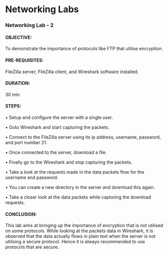 
# Networking Labs

### Networking Lab - 2 

#### OBJECTIVE: 
To demonstrate the importance of protocols like FTP that utilise encryption.

#### PRE-REQUISITES: 
FileZilla server, FileZilla client, and Wireshark software installed.

#### DURATION: 
30 min

#### STEPS:
•	Setup and configure the server with a single user.

•	Goto Wireshark and start capturing the packets.

•	Connect to the FileZilla server using its ip address, username, password, and port number 21.

•	Once connected to the server, download a file.

•	Finally go to the Wireshark and stop capturing the packets.

•	Take a look at the requests made in the data packets flow for the username and password.

•	You can create a new directory in the server and download this again.

•	Take a closer look at the data packets while capturing the download requests.

#### CONCLUSION:  
This lab aims at bringing up the importance of encryption that is not utilised on some protocols. While looking at the packets data in Wireshark, it is observed that the data actually flows in plain text when the server is not utilising a secure protocol. Hence it is always recommended to use protocols that are secure.
